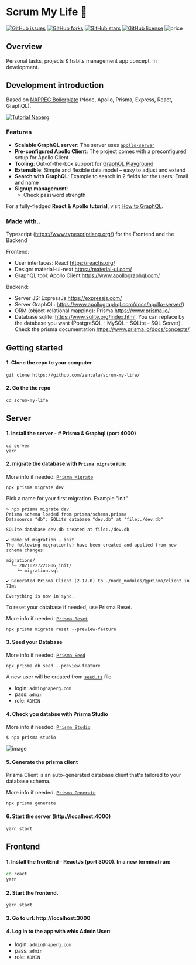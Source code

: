 # Scrum My Life 🚀  
[![GitHub issues](https://img.shields.io/github/issues/zentala/scrum-my-life.svg)](https://github.com/alan345/naperg/issues)
[![GitHub forks](https://img.shields.io/github/forks/zentala/scrum-my-life.svg)](https://github.com/alan345/naperg/network)
[![GitHub stars](https://img.shields.io/github/stars/zentala/scrum-my-life.svg)](https://github.com/alan345/naperg/stargazers)
[![GitHub license](https://img.shields.io/github/license/zentala/scrum-my-life.svg)](https://github.com/alan345/naperg/blob/master/LICENSE)
![price](https://img.shields.io/badge/Price-Free-green.svg)

## Overview
Personal tasks, projects & habits management app concept. In development. 

## Development introduction
Based on [NAPREG Boilerplate](https://github.com/alan345/naperg) (Node, Apollo, Prisma, Express, React, GraphQL).

[![Tutorial Naperg](https://user-images.githubusercontent.com/15246526/109461303-c8b36000-7a16-11eb-88b0-fcf8a6d02209.png)](https://www.youtube.com/watch?v=KhDNp8Aw3HM)

### Features

- **Scalable GraphQL server:** The server uses [`apollo-server`](https://www.apollographql.com/docs/apollo-server/)
- **Pre-configured Apollo Client:** The project comes with a preconfigured setup for Apollo Client
- **Tooling**: Out-of-the-box support for [GraphQL Playground](https://github.com/prisma/graphql-playground)
- **Extensible**: Simple and flexible data model – easy to adjust and extend
- **Search with GraphQL**: Example to search in 2 fields for the users: Email and name
- **Signup management**:
  - Check password strength

For a fully-fledged **React & Apollo tutorial**, visit [How to GraphQL](https://www.howtographql.com/react-apollo/0-introduction/).

### Made with..

Typescript (https://www.typescriptlang.org/) for the Frontend and the Backend

Frontend:

- User interfaces: React https://reactjs.org/
- Design: material-ui-next https://material-ui.com/
- GraphQL tool: Apollo Client https://www.apollographql.com/

Backend:

- Server JS: ExpressJs https://expressjs.com/
- Server GraphQL: https://www.apollographql.com/docs/apollo-server/)
- ORM (object-relational mapping): Prisma https://www.prisma.io/
- Database sqlite: https://www.sqlite.org/index.html. You can replace by the database you want (PostgreSQL - MySQL - SQLite - SQL Server). Check the prisma documentation https://www.prisma.io/docs/concepts/

## Getting started

#### 1. Clone the repo to your computer

```
git clone https://github.com/zentala/scrum-my-life/
```

#### 2. Go the the repo

```
cd scrum-my-life
```

## Server

#### 1. Install the server - # Prisma & Graphql (port 4000)

```
cd server
yarn
```

#### 2. migrate the database with `Prisma migrate` run:

More info if needed: [`Prisma Migrate`](https://www.prisma.io/docs/concepts/components/prisma-migrate)

```
npx prisma migrate dev
```

Pick a name for your first migration. Example "init"

```
> npx prisma migrate dev
Prisma schema loaded from prisma/schema.prisma
Datasource "db": SQLite database "dev.db" at "file:./dev.db"

SQLite database dev.db created at file:./dev.db

✔ Name of migration … init
The following migration(s) have been created and applied from new schema changes:

migrations/
  └─ 20210227221806_init/
    └─ migration.sql

✔ Generated Prisma Client (2.17.0) to ./node_modules/@prisma/client in 71ms

Everything is now in sync.
```

To reset your database if needed, use Prisma Reset.

More info if needed: [`Prisma Reset`](https://www.prisma.io/docs/concepts/components/prisma-migrate#do-not-edit-or-delete-migrations-that-have-been-applied)

```
npx prisma migrate reset --preview-feature
```

#### 3. Seed your Database

More info if needed: [`Prisma Seed`](https://www.prisma.io/docs/guides/application-lifecycle/seed-database/)

```
npx prisma db seed --preview-feature
```

A new user will be created from [`seed.ts`](https://github.com/alan345/naperg/blob/master/server/prisma/seed.ts#L6-L14) file.

- login: `admin@naperg.com`
- pass: `admin`
- role: `ADMIN`

#### 4. Check you databse with Prisma Studio

More info if needed: [`Prisma Studio`](https://www.prisma.io/docs/concepts/components/prisma-studio)

```
$ npx prisma studio
```

![image](https://user-images.githubusercontent.com/15246526/109402305-b4ce0800-7909-11eb-88d7-924e4db3d74f.png)

#### 5. Generate the prisma client

Prisma Client is an auto-generated database client that's tailored to your database schema.

More info if needed: [`Prisma Generate`](https://www.prisma.io/docs/concepts/components/prisma-client/working-with-prismaclient/generating-prisma-client)

```
npx prisma generate
```

#### 6. Start the server (http://localhost:4000)

```
yarn start
```

## Frontend

#### 1. Install the frontEnd - ReactJs (port 3000). In a new terminal run:

```sh
cd react
yarn
```

#### 2. Start the frontend.

```
yarn start
```

#### 3. Go to url: http://localhost:3000

#### 4. Log in to the app with whis Admin User:

- login: `admin@naperg.com`
- pass: `admin`
- role: `ADMIN`
